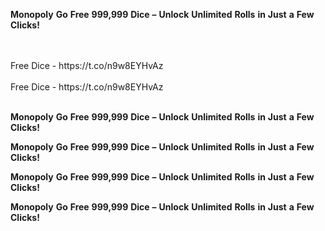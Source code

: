 <strong>Monopoly</strong> <strong>Go</strong> <strong>Free</strong> <strong>999,999</strong> <strong>Dice</strong> <strong>–</strong> <strong>Unlock</strong> <strong>Unlimited</strong> <strong>Rolls</strong> <strong>in</strong> <strong>Just</strong> <strong>a</strong> <strong>Few</strong> <strong>Clicks!</strong>

<br>
<br>Free Dice - https://t.co/n9w8EYHvAz
<br>
<br>Free Dice - https://t.co/n9w8EYHvAz
<br>
<br>

<strong>Monopoly</strong> <strong>Go</strong> <strong>Free</strong> <strong>999,999</strong> <strong>Dice</strong> <strong>–</strong> <strong>Unlock</strong> <strong>Unlimited</strong> <strong>Rolls</strong> <strong>in</strong> <strong>Just</strong> <strong>a</strong> <strong>Few</strong> <strong>Clicks!</strong>

<strong>Monopoly</strong> <strong>Go</strong> <strong>Free</strong> <strong>999,999</strong> <strong>Dice</strong> <strong>–</strong> <strong>Unlock</strong> <strong>Unlimited</strong> <strong>Rolls</strong> <strong>in</strong> <strong>Just</strong> <strong>a</strong> <strong>Few</strong> <strong>Clicks!</strong>

<strong>Monopoly</strong> <strong>Go</strong> <strong>Free</strong> <strong>999,999</strong> <strong>Dice</strong> <strong>–</strong> <strong>Unlock</strong> <strong>Unlimited</strong> <strong>Rolls</strong> <strong>in</strong> <strong>Just</strong> <strong>a</strong> <strong>Few</strong> <strong>Clicks!</strong>

<strong>Monopoly</strong> <strong>Go</strong> <strong>Free</strong> <strong>999,999</strong> <strong>Dice</strong> <strong>–</strong> <strong>Unlock</strong> <strong>Unlimited</strong> <strong>Rolls</strong> <strong>in</strong> <strong>Just</strong> <strong>a</strong> <strong>Few</strong> <strong>Clicks!</strong>
